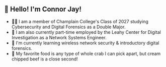<h2>👋 Hello! I'm Connor Jay!</h2>

- 👨‍🎓 I am a member of Champlain College's Class of 2027 studying Cybersecurity and Digital Forensics as a Double Major.
- 💼 I am also currently part-time employed by the Leahy Center for Digital Investigation as a Network Systems Engineer.
- 📝 I'm currently learning wireless network security & introductory digital forensics.
- 🦀 My favorite food is any type of whole crab I can pick apart, but cream chipped beef is a close second!
